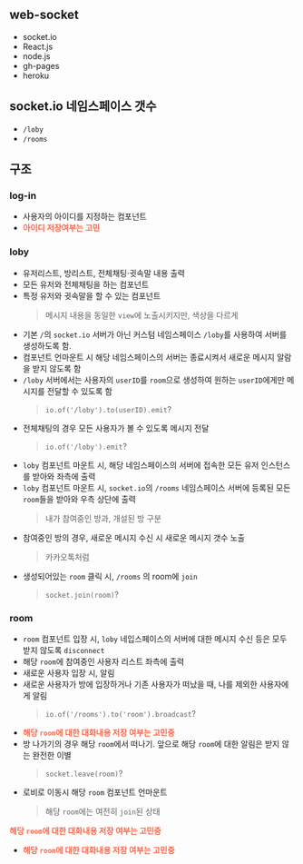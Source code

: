## web-socket

- socket.io
- React.js
- node.js
- gh-pages
- heroku

## socket.io 네임스페이스 갯수

- `/loby`
- `/rooms`

## 구조

### log-in

- 사용자의 아이디를 지정하는 컴포넌트
- <b style="color : tomato">아이디 저장여부는 고민</b>

### loby

- 유저리스트, 방리스트, 전체채팅·귓속말 내용 출력
- 모든 유저와 전체채팅을 하는 컴포넌트
- 특정 유저와 귓속말을 할 수 있는 컴포넌트
  > 메시지 내용을 동일한 `view`에 노출시키지만, 색상을 다르게
- 기본 `/`의 `socket.io` 서버가 아닌 커스텀 네임스페이스 `/loby`를 사용하여 서버를 생성하도록 함.
- 컴포넌트 언마운트 시 해당 네임스페이스의 서버는 종료시켜서 새로운 메시지 알람을 받지 않도록 함
- `/loby` 서버에서는 사용자의 `userID`를 `room`으로 생성하여 원하는 `userID`에게만 메시지를 전달할 수 있도록 함
  > `io.of('/loby').to(userID).emit`?
- 전체채팅의 경우 모든 사용자가 볼 수 있도록 메시지 전달
  > `io.of('/loby').emit`?
- `loby` 컴포넌트 마운트 시, 해당 네임스페이스의 서버에 접속한 모든 유저 인스턴스를 받아와 좌측에 출력
- `loby` 컴포넌트 마운트 시, `socket.io`의 `/rooms` 네임스페이스 서버에 등록된 모든 `room`들을 받아와 우측 상단에 출력
  > 내가 참여중인 방과, 개설된 방 구분
- 참여중인 방의 경우, 새로운 메시지 수신 시 새로운 메시지 갯수 노출
  > 카카오톡처럼
- 생성되어있는 `room` 클릭 시, `/rooms` 의 room에 `join`
  > `socket.join(room)`?

### room

- `room` 컴포넌트 입장 시, `loby` 네입스페이스의 서버에 대한 메시지 수신 등은 모두 받지 않도록 `disconnect`
- 해당 `room`에 참여중인 사용자 리스트 좌측에 출력
- 새로운 사용자 입장 시, 알림
- 새로운 사용자가 방에 입장하거나 기존 사용자가 떠났을 때, 나를 제외한 사용자에게 알림
  > `io.of('/rooms').to('room').broadcast`?
- <b style="color : tomato">해당 `room`에 대한 대화내용 저장 여부는 고민중</b>
- 방 나가기의 경우 해당 `room`에서 떠나기. 앞으로 해당 `room`에 대한 알림은 받지 않는 완전한 이별
  > `socket.leave(room)`?
- 로비로 이동시 해당 `room` 컴포넌트 언마운트
  > 해당 `room`에는 여전히 `join`된 상태

<b style="color : tomato">해당 `room`에 대한 대화내용 저장 여부는 고민중</b>

- <b style="color : tomato">해당 `room`에 대한 대화내용 저장 여부는 고민중</b>

